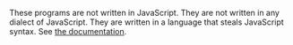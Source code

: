These programs are not written in JavaScript. They are not written in any dialect of JavaScript. They are written in a language that steals JavaScript syntax. See [the documentation](../docs/InternalImperativeLanguage.md).

